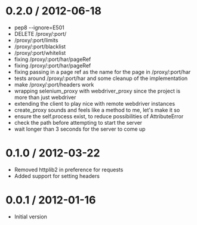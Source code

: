 
0.2.0 / 2012-06-18 
==================

  * pep8 --ignore=E501
  * DELETE /proxy/:port/
  * /proxy/:port/limits
  * /proxy/:port/blacklist
  * /proxy/:port/whitelist
  * fixing /proxy/:port/har/pageRef
  * fixing /proxy/:port/har/pageRef
  * fixing passing in a page ref as the name for the page in /proxy/:port/har
  * tests around /proxy/:port/har and some cleanup of the implementation
  * make /proxy/:port/headers work
  * wrapping selenium_proxy with webdriver_proxy since the project is more than just webdriver
  * extending the client to play nice with remote webdriver instances
  * create_proxy sounds and feels like a method to me, let's make it so
  * ensure the self.process exist, to reduce possibilities of AttributeError
  * check the path before attempting to start the server
  * wait longer than 3 seconds for the server to come up

0.1.0 / 2012-03-22 
==================

* Removed httplib2 in preference for requests
* Added support for setting headers

0.0.1 / 2012-01-16
==================

* Initial version

